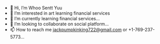- 👋 Hi, I’m Whoo Sentt Yuu
- 👀 I’m interested in art learning financial services
- 🌱 I’m currently learning financial services...
- 💞️ I’m looking to collaborate on social platform...
- 📫 How to reach me jackpumpkinking722@gmail.com or +1-769-237-5773...

<!---
et500/et500 is a ✨ special ✨ repository because its `README.md` (this file) appears on your GitHub profile.
You can click the Preview link to take a look at your changes.
--->
